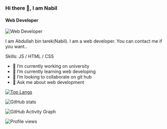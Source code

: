 ### Hi there 👋, I am Nabil
#### Web Developer
![Web Developer](https://scontent.fdac116-1.fna.fbcdn.net/v/t39.30808-6/297687141_823867989023242_3278917571988175322_n.jpg?_nc_cat=109&ccb=1-7&_nc_sid=09cbfe&_nc_eui2=AeER2P0Sg74KOhzg2AxIfnA_oMpDbRwt0X-gykNtHC3Rf-zIh_jJaAlH7y4nPT8ve_Ha16byjVXN3giY7BcIWP9c&_nc_ohc=Ukm2boXJM3QAX9RUvvx&_nc_oc=AQmYQq14m-xQmwncEKcWXs18L4iIfYKOe8VFLDIQekoeYfN33mOvfJLMHABOdd5e-PY&tn=WmVAKTehvf2R2i7o&_nc_ht=scontent.fdac116-1.fna&oh=00_AT_5BZYb_6pgg5mFhoCjOnPHNm6Y4K4cJaN13RSacK56bg&oe=631F72BD)

I am Abdullah bin tarek(Nabil). I am a web developer. You can contact me if you want..

Skills:  JS / HTML / CSS

- 🔭 I’m currently working on university 
- 🌱 I’m currently learning web developing 
- 👯 I’m looking to collaborate on git hub 
- 💬 Ask me about web development   

[![Top Langs](https://github-readme-stats.vercel.app/api/top-langs/?username=tareknabil22)](https://github.com/anuraghazra/github-readme-stats)

![GitHub stats](https://github-readme-stats.vercel.app/api?username=tareknabil22&show_icons=true)  

![GitHub Activity Graph](https://activity-graph.herokuapp.com/graph?username=tareknabil22)  

![Profile views](https://gpvc.arturio.dev/tareknabil22)  
